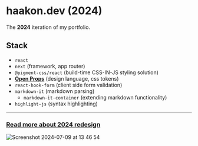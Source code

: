 # haakon.dev (2024)

The **2024** iteration of my portfolio.

## Stack

- `react`
- `next` (framework, app router)
- `@pigment-css/react` (build-time CSS-IN-JS styling solution)
- [**Open Props**](https://open-props.style/) (design language, css tokens)
- `react-hook-form` (client side form validation)
- `markdown-it` (markdown parsing)
  - `markdown-it-container` (extending markdown functionality)
- `highlight-js` (syntax highlighting)

---

### [Read more about 2024 redesign](https://www.haakon.dev/articles/redesign-2024)

![Screenshot 2024-07-09 at 13 46 54](https://github.com/imp-dance/haakon.dev-2024/assets/1190770/e5e529b4-958e-4706-8c8b-e60e629f7b3d)
